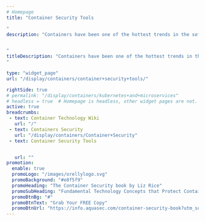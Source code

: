 ```yaml
---
# Homepage
title: "Container Security Tools

"
description: "Containers have been one of the hottest trends in the software industry in recent years as more organizations turn to them to build.  In working with containers, we need to recognize that they face a different range of threats from other sorts of software that we use. This page gathers resources about container security tools and compare them.


"
titleDescription: "Containers have been one of the hottest trends in the software industry in recent years as more organizations turn to them to build.  In working with containers, we need to recognize that they face a different range of threats from other sorts of software that we use. This page gathers resources about container security tools and compare them.
" 

type: "widget_page"
url: "/display/containers/container+security+tools/" 

rightSide: true 
# permalink: "/display/containers/kubernetes+and+microservices"
# headless = true  # Homepage is headless, other widget pages are not.
active: true
breadcrumbs:
 - text: Container Technology Wiki
   url: "/"
 - text: Containers Security
   url: "/display/containers/Container+Security"
 - text: Container Security Tools


   url: ""
promotion:
  enable: true
  promoLogo: "/images/orellylogo.svg"
  promoBackground: "#e8f5f9"
  promoHeading: "The Container Security book by Liz Rice"
  promoSubHeading: "Fundamental Technology Concepts that Protect Containerized Applications"
  promoBtnBg: "#"
  promoBtnText: "Grab Your FREE Copy"
  promoBtnUrl: "https://info.aquasec.com/container-security-book?utm_source=wiki"
---
```


